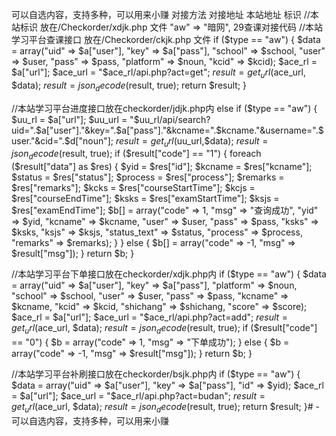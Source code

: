  可以自选内容，支持多种，可以用来小赚                                     对接方法
对接地址
本站地址
标识
//本站标识 放在/Checkorder/xdjk.php 文件
"aw" => "暗网",
29查课对接代码
//本站学习平台查课接口 放在/Checkorder/ckjk.php 文件
    if ($type == "aw") {
        $data = array("uid" => $a["user"], "key" => $a["pass"], "school" => $school, "user" => $user, "pass" => $pass, "platform" => $noun, "kcid" => $kcid);
        $ace_rl = $a["url"];
        $ace_url = "$ace_rl/api.php?act=get";
        $result = get_url($ace_url, $data);
        $result = json_decode($result, true);
        return $result;
    }
    
//本站学习平台进度接口放在checkorder/jdjk.php内
else if ($type == "aw") {
        $uu_rl = $a["url"]; 
        $uu_url = "$uu_rl/api/search?uid=".$a["user"]."&key=".$a["pass"]."&kcname=".$kcname."&username=".$user."&cid=".$d["noun"]; $result = get_url($uu_url,$data); $result = json_decode($result, true); if ($result["code"] == "1") { foreach ($result["data"] as $res) { $yid = $res["id"]; $kcname = $res["kcname"]; $status = $res["status"]; $process = $res["process"]; $remarks = $res["remarks"]; $kcks = $res["courseStartTime"]; $kcjs = $res["courseEndTime"]; $ksks = $res["examStartTime"]; $ksjs = $res["examEndTime"]; $b[] = array("code" => 1, "msg" => "查询成功", "yid" => $yid, "kcname" => $kcname, "user" => $user, "pass" => $pass, "ksks" => $ksks, "ksjs" => $ksjs, "status_text" => $status, "process" => $process, "remarks" => $remarks); } } else { $b[] = array("code" => -1, "msg" => $result["msg"]); } return $b; }
        
//本站学习平台下单接口放在checkorder/xdjk.php内
        if ($type == "aw") {
        $data = array("uid" => $a["user"], "key" => $a["pass"], "platform" => $noun, "school" => $school, "user" => $user, "pass" => $pass, "kcname" => $kcname, "kcid" => $kcid, "shichang" => $shichang, "score" => $score);
        $ace_rl = $a["url"];
        $ace_url = "$ace_rl/api.php?act=add";
        $result = get_url($ace_url, $data);
        $result = json_decode($result, true);
        if ($result["code"] == "0") {
        $b = array("code" => 1, "msg" => "下单成功");
        } else {
        $b = array("code" => -1, "msg" => $result["msg"]);
        }
    return $b;
    }
    
//本站学习平台补刷接口放在checkorder/bsjk.php内
    if ($type == "aw") {
        $data = array("uid" => $a["user"], "key" => $a["pass"], "id" => $yid);
        $ace_rl = $a["url"];
        $ace_url = "$ace_rl/api.php?act=budan";
        $result = get_url($ace_url, $data);
        $result = json_decode($result, true);
        return $result;
    }# -
可以自选内容，支持多种，可以用来小赚
